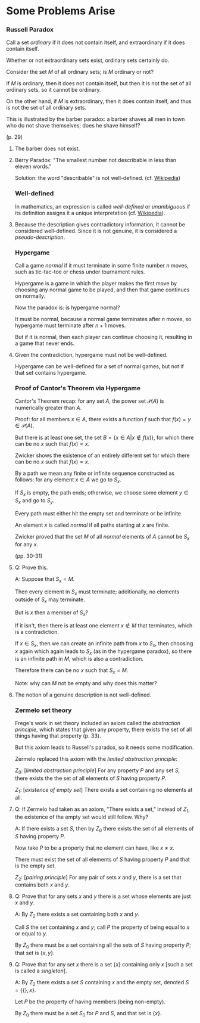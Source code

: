 # Some Problems Arise

### Russell Paradox

Call a set *ordinary* if it does not contain itself, and extraordinary if it does contain itself.

Whether or not extraordinary sets exist, ordinary sets certainly do.

Consider the set $M$ of all ordinary sets; is $M$ ordinary or not?

If $M$ is ordinary, then it does not contain itself, but then it is not the set of all ordinary sets, so it cannot be ordinary.

On the other hand, if $M$ is extraordinary, then it does contain itself, and thus is not the set of all ordinary sets.

This is illustrated by the barber paradox: a barber shaves all men in town who do not shave themselves; does he shave himself?

(p. 29)

1. The barber does not exist.

2. Berry Paradox: "The smallest number not describable in less than eleven words."

   Solution: the word "describable" is not well-defined.
   (cf. [Wikipedia](https://en.wikipedia.org/wiki/Berry_paradox))

   ### Well-defined

   In mathematics, an expression is called *well-defined* or *unambiguous* if its definition assigns it a unique interpretation (cf. [Wikipedia](https://en.wikipedia.org/wiki/Well-defined)).

3. Because the description gives contradictory information, it cannot be considered well-defined. Since it is not genuine, it is considered a *pseudo-description*.

   ### Hypergame

   Call a game *normal* if it must terminate in some finite number $n$ moves, such as tic-tac-toe or chess under tournament rules.

   Hypergame is a game in which the player makes the first move by choosing any normal game to be played, and then that game continues on normally.

   Now the paradox is: is hypergame normal?

   It must be normal, because a normal game terminates after $n$ moves, so hypergame must terminate after $n + 1$ moves.

   But if it is normal, then each player can continue choosing it, resulting in a game that never ends.

4. Given the contradiction, hypergame must not be well-defined.

   Hypergame can be well-defined for a set of normal games, but not if that set contains hypergame.

   ### Proof of Cantor's Theorem via Hypergame

   Cantor's Theorem recap: for any set $A$, the power set $\mathcal{P}(A)$ is numerically greater than $A$.

   Proof: for all members $x \in A$, there exists a function $f$ such that $f(x) = y \in \mathcal{P}(A)$.

   But there is at least one set, the set $B = \{x \in A | x \notin f(x)\}$, for which there can be no $x$ such that $f(x) = x$.

   Zwicker shows the existence of an entirely different set for which there can be no $x$ such that $f(x) = x$.

   By a path we mean any finite or infinite sequence constructed as follows: for any element $x \in A$ we go to $S_x$.

   If $S_x$ is empty, the path ends; otherwise, we choose some element $y \in S_x$ and go to $S_y$.

   Every path must either hit the empty set and terminate or be infinite.

   An element $x$ is called *normal* if all paths starting at $x$ are finite.

   Zwicker proved that the set $M$ of all *normal* elements of $A$ cannot be $S_x$ for any $x$.

   (pp. 30-31)

5. Q: Prove this.

   A: Suppose that $S_x = M$.

   Then every element in $S_x$ must terminate; additionally, no elements outside of $S_x$ may terminate.

   But is $x$ then a member of $S_x$?

   If it isn't, then there is at least one element $x \notin M$ that terminates, which is a contradiction.

   If $x \in S_x$, then we can create an infinite path from $x$ to $S_x$, then choosing $x$ again which again leads to $S_x$ (as in the hypergame paradox), so there is an infinite path in $M$, which is also a contradiction.

   Therefore there can be no $x$ such that $S_x = M$.

   Note: why can $M$ not be empty and why does this matter?

6. The notion of a genuine description is not well-defined.

   ### Zermelo set theory

   Frege's work in set theory included an axiom called the *abstraction principle*, which states that given any property, there exists the set of all things having that property (p. 33).

   But this axiom leads to Russell's paradox, so it needs some modification.

   Zermelo replaced this axiom with the *limited abstraction principle*:

   $Z_0$: [*limited abstraction principle*] For any property $P$ and any set $S$, there exists the the set of all elements of $S$ having property $P$.

   $Z_1$: [*existence of empty set*] There exists a set containing no elements at all.

7. Q: If Zermelo had taken as an axiom, "There exists a set," instead of $Z_1$, the existence of the empty set would still follow. Why?

   A: If there exists a set $S$, then by $Z_0$ there exists the set of all elements of $S$ having property $P$.

   Now take $P$ to be a property that no element can have, like $x \neq x$.

   There must exist the set of all elements of $S$ having property $P$ and that is the empty set.

   $Z_2$: [*pairing principle*] For any pair of sets $x$ and $y$, there is a set that contains both $x$ and $y$.

8. Q: Prove that for any sets $x$ and $y$ there is a set whose elements are just $x$ and $y$.

   A: By $Z_2$ there exists a set containing both $x$ and $y$.

   Call $S$ the set containing $x$ and $y$; call $P$ the property of being equal to $x$ or equal to $y$.

   By $Z_0$ there must be a set containing all the sets of $S$ having property $P$; that set is $\{x, y\}$.

9. Q: Prove that for any set $x$ there is a set $\{x\}$ containing only $x$ [such a set is called a *singleton*].

   A: By $Z_2$ there exists a set $S$ containing $x$ and the empty set, denoted $S = \{\{\}, x\}$.

   Let $P$ be the property of having members (being non-empty).

   By $Z_0$ there must be a set $S_0$ for $P$ and $S$, and that set is $\{x\}$.
